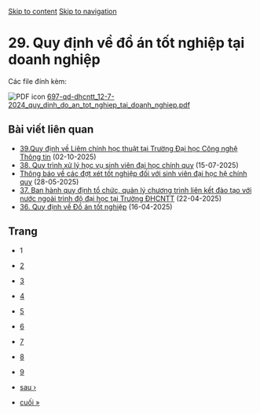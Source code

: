 [Skip to content](https://daa.uit.edu.vn/29-quy-dinh-ve-do-tot-nghiep-tai-doanh-nghiep#main)
 [Skip to navigation](https://daa.uit.edu.vn/29-quy-dinh-ve-do-tot-nghiep-tai-doanh-nghiep#main-nav)

29\. Quy định về đồ án tốt nghiệp tại doanh nghiệp
==================================================

Các file đính kèm: 

 ![PDF icon](https://daa.uit.edu.vn/modules/file/icons/application-pdf.png "application/pdf") [697-qd-dhcntt\_12-7-2024\_quy\_dinh\_do\_an\_tot\_nghiep\_tai\_doanh\_nghiep.pdf](https://daa.uit.edu.vn/sites/daa/files/202407/697-qd-dhcntt_12-7-2024_quy_dinh_do_an_tot_nghiep_tai_doanh_nghiep.pdf)

Bài viết liên quan
------------------

*   [39.Quy định về Liêm chính học thuật tại Trường Đại học Công nghệ Thông tin](https://daa.uit.edu.vn/39quy-dinh-ve-liem-chinh-hoc-thuat-tai-truong-dai-hoc-cong-nghe-thong-tin)
     (02-10-2025)
*   [38\. Quy trình xử lý học vụ sinh viên đại học chính quy](https://daa.uit.edu.vn/38-quy-trinh-xu-ly-hoc-vu-sinh-vien-dai-hoc-chinh-quy)
     (15-07-2025)
*   [Thông báo về các đợt xét tốt nghiệp đối với sinh viên đại học hệ chính quy](https://daa.uit.edu.vn/thong-bao-ve-cac-dot-xet-tot-nghiep-doi-voi-sinh-vien-dai-hoc-he-chinh-quy)
     (28-05-2025)
*   [37\. Ban hành quy định tổ chức, quản lý chương trình liên kết đào tạo với nước ngoài trình độ đại học tại Trường ĐHCNTT](https://daa.uit.edu.vn/37-ban-hanh-quy-dinh-chuc-quan-ly-chuong-trinh-lien-ket-dao-tao-voi-nuoc-ngoai-trinh-do-dai-hoc-tai)
     (22-04-2025)
*   [36\. Quy định về Đồ án tốt nghiệp](https://daa.uit.edu.vn/36-quy-dinh-ve-do-tot-nghiep)
     (16-04-2025)

Trang
-----

*   1
*   [2](https://daa.uit.edu.vn/29-quy-dinh-ve-do-tot-nghiep-tai-doanh-nghiep?page=1 "Đến trang 2")
    
*   [3](https://daa.uit.edu.vn/29-quy-dinh-ve-do-tot-nghiep-tai-doanh-nghiep?page=2 "Đến trang 3")
    
*   [4](https://daa.uit.edu.vn/29-quy-dinh-ve-do-tot-nghiep-tai-doanh-nghiep?page=3 "Đến trang 4")
    
*   [5](https://daa.uit.edu.vn/29-quy-dinh-ve-do-tot-nghiep-tai-doanh-nghiep?page=4 "Đến trang 5")
    
*   [6](https://daa.uit.edu.vn/29-quy-dinh-ve-do-tot-nghiep-tai-doanh-nghiep?page=5 "Đến trang 6")
    
*   [7](https://daa.uit.edu.vn/29-quy-dinh-ve-do-tot-nghiep-tai-doanh-nghiep?page=6 "Đến trang 7")
    
*   [8](https://daa.uit.edu.vn/29-quy-dinh-ve-do-tot-nghiep-tai-doanh-nghiep?page=7 "Đến trang 8")
    
*   [9](https://daa.uit.edu.vn/29-quy-dinh-ve-do-tot-nghiep-tai-doanh-nghiep?page=8 "Đến trang 9")
    
*   [sau ›](https://daa.uit.edu.vn/29-quy-dinh-ve-do-tot-nghiep-tai-doanh-nghiep?page=1 "Đến trang kế sau")
    
*   [cuối »](https://daa.uit.edu.vn/29-quy-dinh-ve-do-tot-nghiep-tai-doanh-nghiep?page=8 "Đến trang cuối cùng")